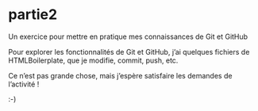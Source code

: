 # partie2
Un exercice pour mettre en pratique mes connaissances de Git et GitHub


Pour explorer les fonctionnalités de Git et GitHub, j’ai quelques fichiers de HTMLBoilerplate, que je modifie, commit, push, etc.

Ce n’est pas grande chose, mais j’espère satisfaire les demandes de l’activité !

:-)

